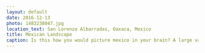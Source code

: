 ```yaml
---
layout: default
date: 2016-12-13
photo: 1483238047.jpg
location_text: San Lorenzo Albarradas, Oaxaca, Mexico
title: Mexican Landscape
caption: Is this how you would picture mexico in your brain? A large valley, a bit desertic, few cactus? Because I did before coming here, and gosh it was worth it!
---
```

